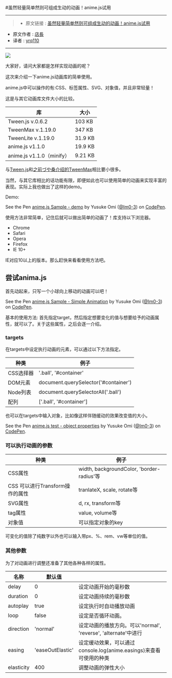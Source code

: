 #虽然轻量简单然则可组成生动的动画！anime.js试用
***

>* 原文链接 : [虽然轻量简单然则可组成生动的动画！anime.js试用](http://liginc.co.jp/302886)
* 原文作者 : [店長](http://liginc.co.jp/author/omi)
* 译者 : [yrq110](https://github.com/yrq110)

***

![](http://cdn.liginc.co.jp/wp-content/uploads/2016/08/147185186778975000_08.png)

大家好，请问大家都是怎样实现动画的呢？

这次来介绍一下anime.js动画库的简单使用。

anime.js中可以操作的有:CSS、标签属性、SVG、对象值，并且非常轻量！

这是与其它动画库文件大小的比较。

| 库 | 大小 |
| ---------  | ---- |
| Tween.js v.0.6.2 | 103 KB |
| TweenMax v.1.19.0	| 347 KB	|
| TweenLite v.1.19.0	| 31.9 KB	|
| anime.js v1.1.0	| 19.9 KB	|
| anime.js v1.1.0（minify）	| 9.21 KB	|

与[Tween.js](http://www.createjs.com/tweenjs)和[之前づや桑介绍的TweenMax](http://liginc.co.jp/web/js/other-js/94188)相比要小很多。

当然，与其它库相比的话功能有限，即便如此也可以使用简单的动画来实现丰富的表现。实际上我也做出了这样的demo。

Demo:
<p data-height="265" data-theme-id="0" data-slug-hash="BzGxWL" data-default-tab="js,result" data-user="Im0-3" data-embed-version="2" class="codepen">See the Pen <a href="http://codepen.io/Im0-3/pen/BzGxWL/">anime.js Sample - demo</a> by Yusuke Omi (<a href="http://codepen.io/Im0-3">@Im0-3</a>) on <a href="http://codepen.io">CodePen</a>.</p>
<script async src="//assets.codepen.io/assets/embed/ei.js"></script>

使用方法非常简单，记住后就可以做出简单的动画了！库支持以下浏览器。

* Chrome
* Safari
* Opera
* Firefox
* IE 10+

IE对应10以上的版本。那么赶快来看看使用方法吧。

## 尝试anima.js

首先动起来，只写一个小球向上移动的动画可以吧！

<p data-height="265" data-theme-id="0" data-slug-hash="EyzomK" data-default-tab="css,result" data-user="Im0-3" data-embed-version="2" class="codepen">See the Pen <a href="http://codepen.io/Im0-3/pen/EyzomK/">anime.js Sample - Simple Animation</a> by Yusuke Omi (<a href="http://codepen.io/Im0-3">@Im0-3</a>) on <a href="http://codepen.io">CodePen</a>.</p>
<script async src="//assets.codepen.io/assets/embed/ei.js"></script>

基本的使用方法: 首先指定target，然后指定想要变化的值与想要给予的动画属性，就可以了。关于这些属性，之后会逐一介绍。

### targets

在targets中设定执行动画的元素，可以通过以下方法指定。

| 种类	| 例子	|
| ----- | --- |
| CSS选择器	|	'.ball', '#container'	|
| DOM元素	|	document.querySelector('#container')	|
| Node列表	|	document.querySelectorAll('.ball')	|
| 配列	|	['.ball', '#container']	|

也可以在targets中输入对象，比如像这样伴随缓动的效果改变值的大小。

<p data-height="265" data-theme-id="0" data-slug-hash="qNQAgB" data-default-tab="css,result" data-user="Im0-3" data-embed-version="2" class="codepen">See the Pen <a href="http://codepen.io/Im0-3/pen/qNQAgB/">anime.js test - object properties</a> by Yusuke Omi (<a href="http://codepen.io/Im0-3">@Im0-3</a>) on <a href="http://codepen.io">CodePen</a>.</p>
<script async src="//assets.codepen.io/assets/embed/ei.js"></script>

### 可以执行动画的参数

| 种类	| 例子	|
| ----- | --- |
| CSS属性	| width, backgroundColor, 'border-radius'等	|
| CSS 可以进行Transform操作的属性 | tranlateX, scale, rotate等	|
| SVG属性	| d, rx, transform等	|
| tag属性	| value, volume等	|
| 对象值	| 可以指定对象的key	|

可变化的值除了纯数字以外也可以输入带px、%、rem、vw等单位的值。

### 其他参数

为了对动画进行调整还准备了其他各种各样的属性。

| 名称	| 默认值	|   |
| ---- | ---- | ---- |
| delay	| 0	| 设定动画开始的毫秒数	|
| duration	| 0	| 设定动画持续的毫秒数	|
| autoplay	| true	| 设定执行时自动播放动画	|
| loop	| false	| 设定是否循环动画。	|
| direction	| 'normal'	| 设定动画的播放方向。可以'normal', 'reverse', 'alternate'中进行	|
| easing	| 'easeOutElastic'	| 设定缓动效果，可以通过console.log(anime.easings)来查看可使用的种类	|
| elasticity	| 400	| 调整动画的弹性大小	|
